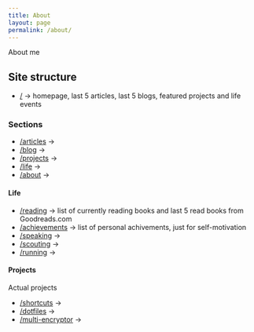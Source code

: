 ```yaml
---
title: About
layout: page
permalink: /about/
---
```


About me

## Site structure

- [/](/) → homepage, last 5 articles, last 5 blogs, featured projects and life events

### Sections

- [/articles](/articles) →
- [/blog](/blog) →
- [/projects](/projects) →
- [/life](/life) →
- [/about](/about) →

#### Life

- [/reading](/reading) → list of currently reading books and last 5 read books from Goodreads.com
- [/achievements](/achievements) → list of personal achivements, just for self-motivation
- [/speaking](/speaking) →
- [/scouting](/scouting) →
- [/running](/running) →


#### Projects

Actual projects

- [/shortcuts](/shortcuts) →
- [/dotfiles](/dotfiles) →
- [/multi-encryptor](/multi-encryptor) →

